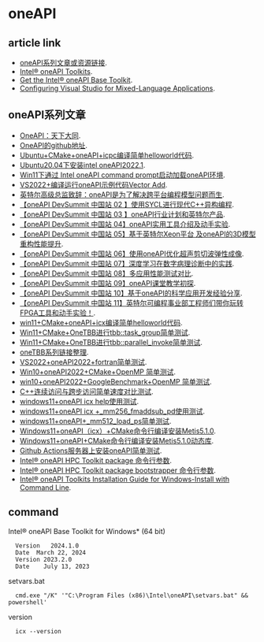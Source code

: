# oneAPI

## article link
-  [oneAPI系列文章或资源链接](https://zhuanlan.zhihu.com/p/461830738/).
-  [Intel® oneAPI Toolkits](https://www.intel.com/content/www/us/en/developer/tools/oneapi/toolkits.html).
-  [Get the Intel® oneAPI Base Toolkit](https://www.intel.com/content/www/us/en/developer/tools/oneapi/base-toolkit-download.html).
-  [Configuring Visual Studio for Mixed-Language Applications](https://www.intel.com/content/www/us/en/developer/articles/technical/configuring-visual-studio-for-mixed-language-applications.html).

## oneAPI系列文章
-  [OneAPI：天下大同](https://zhuanlan.zhihu.com/p/103299140/).
-  [OneAPI的github地址](https://zhuanlan.zhihu.com/p/397426639/).
-  [Ubuntu+CMake+oneAPI+icpc编译简单helloworld代码](https://zhuanlan.zhihu.com/p/460518502/).
-  [Ubuntu20.04下安装intel oneAPI2022.1](https://zhuanlan.zhihu.com/p/460518502/).
-  [Win11下通过 Intel oneAPI command prompt启动加载oneAPI环境](https://zhuanlan.zhihu.com/p/461284446/).
-  [VS2022+编译运行oneAPI示例代码Vector Add](https://zhuanlan.zhihu.com/p/461825485/).
-  [英特尔高级总监致辞：oneAPI是为了解决跨平台编程模型问题而生](https://www.bilibili.com/video/BV1yq4y1o7Go/).
-  [【oneAPI DevSummit 中国站 02 】使用SYCL进行现代C++异构编程](https://www.bilibili.com/video/BV15T4y1Z7vg/).
-  [【oneAPI DevSummit 中国站 03 】oneAPI行业计划和英特尔产品](https://www.bilibili.com/video/BV1544y1x7m4/).
-  [【oneAPI DevSummit 中国站 04】oneAPI实用工具介绍及动手实验](https://www.bilibili.com/video/BV1oq4y1d7VP/).
-  [【oneAPI DevSummit 中国站 05】基于英特尔Xeon平台 及oneAPI的3D模型重构性能提升](https://www.bilibili.com/video/BV1Fu411o7ya/).
-  [【oneAPI DevSummit 中国站 06】使用oneAPI优化超声剪切波弹性成像](https://www.bilibili.com/video/BV1dT4y1o7LC/).
-  [【oneAPI DevSummit 中国站 07】深度学习在数字病理诊断中的实践](https://www.bilibili.com/video/BV1Hh41187Y6/).
-  [【oneAPI DevSummit 中国站 08】多应用性能测试对比](https://www.bilibili.com/video/BV1zb4y1h72j/).
-  [【oneAPI DevSummit 中国站 09】oneAPI课堂教学初探](https://www.bilibili.com/video/BV1th41187Si/).
-  [【oneAPI DevSummit 中国站 10】基于oneAPI的科学应用开发经验分享](https://www.bilibili.com/video/BV1p34y1o7PK/).
-  [【oneAPI DevSummit 中国站 11】英特尔可编程事业部工程师们带你玩转FPGA工具和动手实验！](https://www.bilibili.com/video/BV1Qq4y1r7uf/).
-  [win11+CMake+oneAPI+icx编译简单helloworld代码](https://zhuanlan.zhihu.com/p/462576699/).
-  [Win11+CMake+OneTBB进行tbb::task_group简单测试](https://zhuanlan.zhihu.com/p/465529602/).
-  [Win11+CMake+OneTBB进行tbb::parallel_invoke简单测试](https://zhuanlan.zhihu.com/p/465667531/).
-  [oneTBB系列链接整理](https://zhuanlan.zhihu.com/p/465700130/).
-  [VS2022+oneAPI2022+fortran简单测试](https://zhuanlan.zhihu.com/p/502873587/).
-  [Win10+oneAPI2022+CMake+OpenMP 简单测试](https://zhuanlan.zhihu.com/p/503429547/).
-  [win10+oneAPI2022+GoogleBenchmark+OpenMP 简单测试](https://zhuanlan.zhihu.com/p/503478271/).
-  [C++连续访问与跨步访问简单速度对比测试](https://zhuanlan.zhihu.com/p/503886484/).
-  [windows11+oneAPI icx help使用测试](https://zhuanlan.zhihu.com/p/507493791/).
-  [windows11+oneAPI icx +_mm256_fmaddsub_pd使用测试](https://zhuanlan.zhihu.com/p/507515116/).
-  [windows11+oneAPI+_mm512_load_ps简单测试](https://zhuanlan.zhihu.com/p/507761281/).
-  [Windows11+oneAPI（icx）+CMake命令行编译安装Metis5.1.0](https://zhuanlan.zhihu.com/p/509057362/).
-  [Windows11+oneAPI+CMake命令行编译安装Metis5.1.0动态库](https://zhuanlan.zhihu.com/p/519135208/).
-  [Github Actions服务器上安装oneAPI简单测试](https://zhuanlan.zhihu.com/p/519597178/).
-  [Intel® oneAPI HPC Toolkit package 命令行参数](https://zhuanlan.zhihu.com/p/520573938/).
-  [Intel® oneAPI HPC Toolkit package bootstrapper 命令行参数](https://zhuanlan.zhihu.com/p/520700011/).
-  [Intel® oneAPI Toolkits Installation Guide for Windows-Install with Command Line](https://zhuanlan.zhihu.com/p/520738651/).


## command
Intel® oneAPI Base Toolkit for Windows* (64 bit)
```
  Version	2024.1.0
  Date	March 22, 2024  
  Version 2023.2.0
  Date    July 13, 2023
```


setvars.bat
```  
  cmd.exe "/K" '"C:\Program Files (x86)\Intel\oneAPI\setvars.bat" && powershell'  
```  

version
```
  icx --version  
```  





